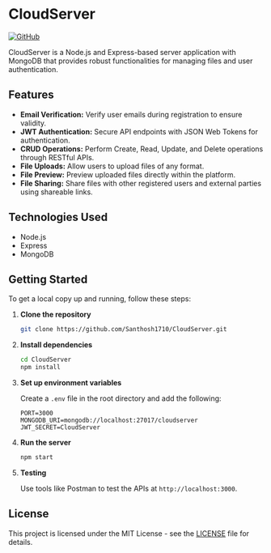 
# CloudServer

[![GitHub](https://img.shields.io/badge/GitHub-CloudServer-blue.svg)](https://github.com/Santhosh1710/CloudServer)

CloudServer is a Node.js and Express-based server application with MongoDB that provides robust functionalities for managing files and user authentication.

## Features

- **Email Verification:** Verify user emails during registration to ensure validity.
- **JWT Authentication:** Secure API endpoints with JSON Web Tokens for authentication.
- **CRUD Operations:** Perform Create, Read, Update, and Delete operations through RESTful APIs.
- **File Uploads:** Allow users to upload files of any format.
- **File Preview:** Preview uploaded files directly within the platform.
- **File Sharing:** Share files with other registered users and external parties using shareable links.

## Technologies Used

- Node.js
- Express
- MongoDB

## Getting Started

To get a local copy up and running, follow these steps:

1. **Clone the repository**

   ```bash
   git clone https://github.com/Santhosh1710/CloudServer.git
   ```

2. **Install dependencies**

   ```bash
   cd CloudServer
   npm install
   ```

3. **Set up environment variables**

   Create a `.env` file in the root directory and add the following:

   ```plaintext
   PORT=3000
   MONGODB_URI=mongodb://localhost:27017/cloudserver
   JWT_SECRET=CloudServer
   ```

4. **Run the server**

   ```bash
   npm start
   ```

5. **Testing**

   Use tools like Postman to test the APIs at `http://localhost:3000`.

## License

This project is licensed under the MIT License - see the [LICENSE](LICENSE) file for details.
